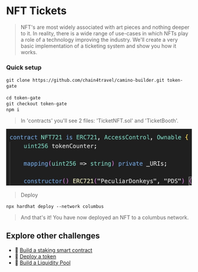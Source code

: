 #  NFT Tickets

> NFT's are most widely associated with art pieces and nothing deeper to it. In reality, there is a wide range of use-cases in which NFTs play a role of a technology improving the industry. 
We'll create a very basic implementation of a ticketing system and show you how it works.

### Quick setup
```
git clone https://github.com/chain4travel/camino-builder.git token-gate

cd token-gate
git checkout token-gate
npm i
```

> In 'contracts' you'll see 2 files: 'TicketNFT.sol' and 'TicketBooth'. 

![image](https://github.com/juuroudojo/images/blob/main/Image%2014.08.2023%20at%2003.23.jpeg)

> Deploy

```
npx hardhat deploy --network columbus
```

> And that's it! You have now deployed an NFT to a columbus network.

## Explore other challenges
 - 🍇  [Build a staking smart contract](https://github.com/camino-builder/tree/staking)
 - 🥝  [Deploy a token](https://github.com/camino-builder/tree/token)
 - 🍓  [Build a Liquidity Pool](https://github.com/camino-builder/tree/liquidity-pool)

